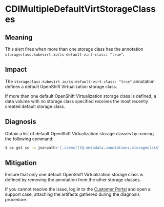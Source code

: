 # CDIMultipleDefaultVirtStorageClasses

## Meaning

This alert fires when more than one storage class has the annotation
`storageclass.kubevirt.io/is-default-virt-class: "true"`.

## Impact

The `storageclass.kubevirt.io/is-default-virt-class: "true"` annotation
defines a default OpenShift Virtualization storage class.

If more than one default OpenShift Virtualization storage class
is defined, a data volume with no storage class specified
receives the most recently created default storage class.

## Diagnosis

Obtain a list of default OpenShift Virtualization storage classes by running
the following command:

```bash
$ oc get sc -o jsonpath='{.items[?(@.metadata.annotations.storageclass\.kubevirt\.io/is-default-virt-class=="true")].metadata.name}'
```

## Mitigation

Ensure that only one default OpenShift Virtualization storage class
is defined by removing the annotation from the other storage classes.

If you cannot resolve the issue, log in to the
[Customer Portal](https://access.redhat.com) and open a support case, attaching
the artifacts gathered during the diagnosis procedure.